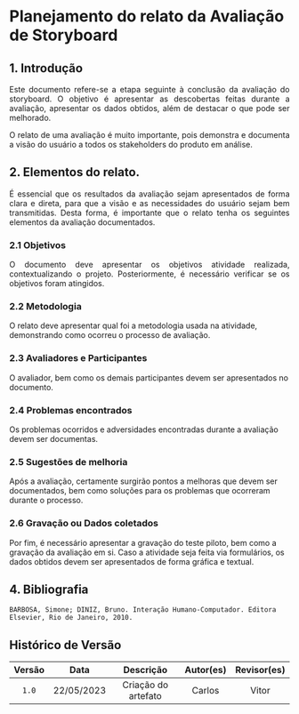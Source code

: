 # Planejamento do relato da Avaliação de Storyboard

## 1. Introdução
<p align="justify">
Este documento refere-se a etapa seguinte à conclusão da avaliação do storyboard. O objetivo é apresentar as descobertas feitas durante a avaliação, apresentar os dados obtidos, além de destacar o que pode ser melhorado.
</p>
<p align="justify">
O relato de uma avaliação é muito importante, pois demonstra e documenta a visão do usuário a todos os stakeholders do produto em análise.
</p>

## 2. Elementos do relato.
<p align="justify">
É essencial que os resultados da avaliação sejam apresentados de forma clara e direta, para que a visão e as necessidades do usuário sejam bem transmitidas. Desta forma, é importante que o relato tenha os seguintes elementos da avaliação documentados.
</p>

### 2.1 Objetivos
<p align="justify">
O documento deve apresentar os objetivos atividade realizada, contextualizando o projeto. Posteriormente, é necessário verificar se os objetivos foram atingidos.
</p>

### 2.2 Metodologia
O relato deve apresentar qual foi a metodologia usada na atividade, demonstrando como ocorreu o processo de avaliação.

### 2.3 Avaliadores e Participantes
O avaliador, bem como os demais participantes devem ser apresentados no documento.

### 2.4 Problemas encontrados
Os problemas ocorridos e adversidades encontradas durante a avaliação devem ser documentas.

### 2.5 Sugestões de melhoria
Após a avaliação, certamente surgirão pontos a melhoras que devem ser documentados, bem como soluções para os problemas que ocorreram durante o processo.

### 2.6 Gravação ou Dados coletados
Por fim, é necessário apresentar a gravação do teste piloto, bem como a gravação da avaliação em si. Caso a atividade seja feita via formulários, os dados obtidos devem ser apresentados de forma gráfica e textual.

## 4. Bibliografia
```
BARBOSA, Simone; DINIZ, Bruno. Interação Humano-Computador. Editora Elsevier, Rio de Janeiro, 2010.
```

## Histórico de Versão

| Versão |    Data    |               Descrição                | Autor(es) | Revisor(es) |
|:------:|:----------:|:--------------------------------------:|:---------:|:-----------:|
| `1.0`  | 22/05/2023 | Criação do artefato |   Carlos   |    Vitor    |